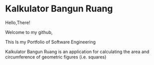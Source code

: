 # Kalkulator Bangun Ruang

Hello,There!

Welcome to my github,

This Is my Portfolio of Software Engineering

Kalkulator Bangun Ruang is an application for calculating the area and circumference of geometric figures (i.e. squares)
